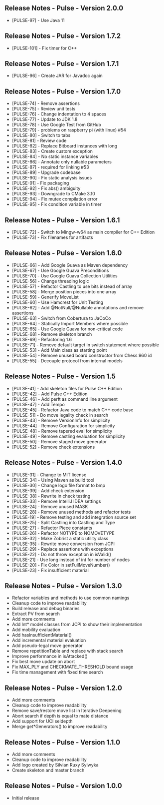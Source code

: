 Release Notes - Pulse - Version 2.0.0
-------------------------------------

* [PULSE-97] - Use Java 11

Release Notes - Pulse - Version 1.7.2
-------------------------------------

* [PULSE-101] - Fix timer for C++

Release Notes - Pulse - Version 1.7.1
-------------------------------------

* [PULSE-96] - Create JAR for Javadoc again

Release Notes - Pulse - Version 1.7.0
-------------------------------------

* [PULSE-74] - Remove assertions
* [PULSE-75] - Review unit tests
* [PULSE-76] - Change indentation to 4 spaces
* [PULSE-77] - Update to JDK 1.8
* [PULSE-78] - Use Google Test from GitHub
* [PULSE-79] - problems on raspberry pi (with linux) #54
* [PULSE-80] - Switch to tabs
* [PULSE-81] - Review code
* [PULSE-82] - Replace Bitboard instances with long
* [PULSE-83] - Create custom exception
* [PULSE-84] - No static instance variables
* [PULSE-86] - Annotate only nullable parameters
* [PULSE-87] - required for linking #53
* [PULSE-89] - Upgrade codebase
* [PULSE-90] - Fix static analysis issues
* [PULSE-91] - Fix packaging
* [PULSE-92] - Fix abs() ambiguity
* [PULSE-93] - Downgrade to CMake 3.10
* [PULSE-94] - Fix mutex compilation error
* [PULSE-95] - Fix condition variable in timer

Release Notes - Pulse - Version 1.6.1
-------------------------------------

* [PULSE-72] - Switch to Mingw-w64 as main compiler for C++ Edition
* [PULSE-73] - Fix filenames for artifacts

Release Notes - Pulse - Version 1.6.0
-------------------------------------

* [PULSE-66] - Add Google Guava as Maven dependency
* [PULSE-67] - Use Google Guava Preconditions
* [PULSE-70] - Use Google Guava Collection Utilities
* [PULSE-56] - Change threading logic
* [PULSE-57] - Refactor Castling to use bits instead of array
* [PULSE-58] - Merge position pieces into one array
* [PULSE-59] - Generify MoveList
* [PULSE-60] - Use Hamcrest for Unit Testing
* [PULSE-62] - Add @NotNull/@Nullable annotations and remove assertions
* [PULSE-63] - Switch from Cobertura to JaCoCo
* [PULSE-64] - Statically Import Members where possible
* [PULSE-65] - Use Google Guava for non-critical code
* [PULSE-68] - Remove skeleton branch
* [PULSE-69] - Refactoring 1.6
* [PULSE-71] - Remove default target in switch statement where possible
* [PULSE-53] - Add Main class as starting point
* [PULSE-54] - Remove unused board constructor from Chess 960 id
* [PULSE-55] - Decouple protocol from internal models

Release Notes - Pulse - Version 1.5
-----------------------------------

* [PULSE-41] - Add skeleton files for Pulse C++ Edition
* [PULSE-42] - Add Pulse C++ Edition
* [PULSE-46] - Add perft as command line argument
* [PULSE-47] - Add Tempo
* [PULSE-45] - Refactor Java code to match C++ code base
* [PULSE-51] - Do move legality check in search
* [PULSE-43] - Remove VersionInfo for simplicity
* [PULSE-44] - Remove Configuration for simplicity
* [PULSE-48] - Remove tapered eval for simplicity
* [PULSE-49] - Remove castling evaluation for simplicity
* [PULSE-50] - Remove staged move generator
* [PULSE-52] - Remove check extensions

Release Notes - Pulse - Version 1.4.0
-------------------------------------

* [PULSE-31] - Change to MIT license
* [PULSE-34] - Using Maven as build tool
* [PULSE-30] - Change logo file format to bmp
* [PULSE-39] - Add check extension
* [PULSE-38] - Rewrite in check testing
* [PULSE-33] - Remove IntelliJ IDEA settings
* [PULSE-24] - Remove unused MASK
* [PULSE-28] - Remove unused methods and refactor tests
* [PULSE-19] - Remove testing and add integration source set
* [PULSE-25] - Split Castling into Castling and Type
* [PULSE-27] - Refactor Piece constants
* [PULSE-26] - Refactor NOTYPE to NOMOVETYPE
* [PULSE-32] - Make Zobrist a static utility class
* [PULSE-35] - Rewrite move conversion from JCPI
* [PULSE-29] - Replace assertions with exceptions
* [PULSE-22] - Do not throw exception in isValid()
* [PULSE-21] - Use long instead of int for number of nodes
* [PULSE-20] - Fix Color in setFullMoveNumber()
* [PULSE-23] - Fix insufficient material

Release Notes - Pulse - Version 1.3.0
-------------------------------------

* Refactor variables and methods to use common namings
* Cleanup code to improve readability
* Build release and debug binaries
* Extract PV from search
* Add more comments
* Add Int* model classes from JCPI to show their implementation
* Add mobility evaluation
* Add hasInsufficientMaterial()
* Add incremental material evaluation
* Add pseudo-legal move generator
* Remove repetitionTable and replace with stack search
* Improve performance in isAttacked()
* Fix best move update on abort
* Fix MAX_PLY and CHECKMATE_THRESHOLD bound usage
* Fix time management with fixed time search

Release Notes - Pulse - Version 1.2.0
-------------------------------------

* Add more comments
* Cleanup code to improve readability
* Remove save/restore move list in Iterative Deepening
* Abort search if depth is equal to mate distance
* Add support for UCI seldepth
* Merge get*Generators() to improve readability

Release Notes - Pulse - Version 1.1.0
-------------------------------------

* Add more comments
* Cleanup code to improve readability
* Add logo created by Silvian Ruxy Sylwyka
* Create skeleton and master branch

Release Notes - Pulse - Version 1.0.0
-------------------------------------

* Initial release
